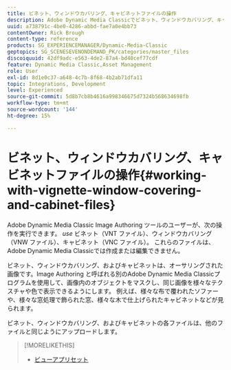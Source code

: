 ```yaml
---
title: ビネット、ウィンドウカバリング、キャビネットファイルの操作
description: Adobe Dynamic Media Classicでビネット、ウィンドウカバリング、キャビネットファイルを使用する方法を説明します。
uuid: a738791c-4be0-4286-abbd-fae7a0e4bb73
contentOwner: Rick Brough
content-type: reference
products: SG_EXPERIENCEMANAGER/Dynamic-Media-Classic
geptopics: SG_SCENESEVENONDEMAND_PK/categories/master_files
discoiquuid: 42df9adc-e563-4de2-87a4-bd40cef77cdf
feature: Dynamic Media Classic,Asset Management
role: User
exl-id: 8d1e0c37-a648-4c7b-8f68-4b2ab71dfa11
topic: Integrations, Development
level: Experienced
source-git-commit: 5d8b7cb8b4616a998346675d7324b568634698fb
workflow-type: tm+mt
source-wordcount: '144'
ht-degree: 15%

---
```


# ビネット、ウィンドウカバリング、キャビネットファイルの操作{#working-with-vignette-window-covering-and-cabinet-files}

Adobe Dynamic Media Classic Image Authoring ツールのユーザーが、次の操作を実行できます。 *use* ビネット（VNT ファイル）、ウィンドウカバリング（VNW ファイル）、キャビネット（VNC ファイル）。 これらのファイルは、Adobe Dynamic Media Classicでは作成または編集できません。

ビネット、ウィンドウカバリング、およびキャビネットは、オーサリングされた画像です。Image Authoring と呼ばれる別のAdobe Dynamic Media Classicプログラムを使用して、画像内のオブジェクトをマスクし、同じ画像を様々なテクスチャや色で表示できるようにします。 例えば、様々な布で覆われたソファーや、様々な窓処理で飾られた窓、様々な木で仕上げられたキャビネットなどが見られます。

ビネット、ウィンドウカバリング、およびキャビネットの各ファイルは、他のファイルと同じようにアップロードします。

>[!MORELIKETHIS]
>
>* [ビューアプリセット](application-setup.md#viewer_presets)
